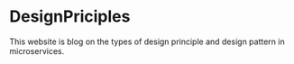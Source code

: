 # DesignPriciples
This website is blog on the types of design principle and design pattern in microservices.

